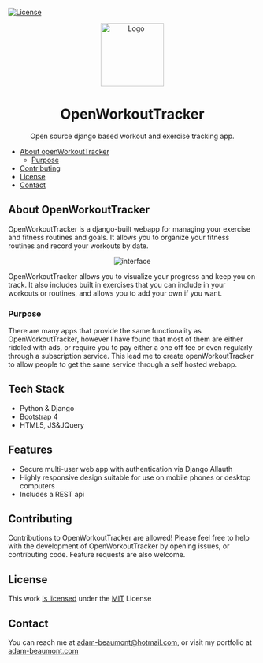 [![License][license-shield]][license-uri]

<p align="center">
  <a href="https://openworkouttracker.com">
    <img src="https://adam-beaumont.com/images/android-chrome-192x192.png" alt="Logo" width="128" height="128">
  </a>
</p>

<h1 align="center">OpenWorkoutTracker</h1>
  <p align="center">
    Open source django based workout and exercise tracking app.
    <br />
    <a href="http://adam-beaumont.com>View Demo</a>
  </p>

<!-- MarkdownTOC autolink="true" -->

- [About openWorkoutTracker](#about-openworkouttracker)
  - [Purpose](#purpose)
- [Contributing](#contributing)
- [License](#license)
- [Contact](#contact)


<!-- /MarkdownTOC -->

## About OpenWorkoutTracker

OpenWorkoutTracker is a django-built webapp for managing your exercise and fitness routines and goals. It allows you to organize your fitness routines and record your workouts by date. 


<p align="center">
    <img src="https://adam-beaumont.com/images/workoutTrackerGit.png" alt="interface">
</p>

OpenWorkoutTracker allows you to visualize your progress and keep you on track. It also includes built in exercises that you can include in your workouts or routines, and allows you to add your own if you want.

### Purpose

There are many apps that provide the same functionality as OpenWorkoutTracker, however I have found that most of them are either riddled with ads, or require you to pay either a one off fee or even regularly through a subscription service. This lead me to create openWorkoutTracker to allow people to get the same service through a self hosted webapp.

## Tech Stack

- Python & Django
- Bootstrap 4
- HTML5, JS&JQuery

## Features

- Secure multi-user web app with authentication via Django Allauth
- Highly responsive design suitable for use on mobile phones or desktop computers
- Includes a REST api

## Contributing

Contributions to OpenWorkoutTracker are allowed! Please feel free to help with the development of OpenWorkoutTracker by opening issues, or contributing code. Feature requests are also welcome.

## License

This work [is licensed](https://github.com/Adam-Beaumont/openWorkoutTracker/blob/master/LICENSE) under the [MIT](https://opensource.org/licenses/MIT) License

## Contact

You can reach me at [adam-beaumont@hotmail.com](mailto:adam-beaumont@hotmail.com), or visit my portfolio at [adam-beaumont.com](https://adam-beaumont.com/)

[license-shield]: https://img.shields.io/badge/license-MIT-green
[license-uri]: https://opensource.org/licenses/MIT

